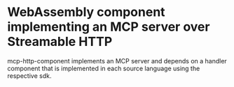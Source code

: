 # WebAssembly component implementing an MCP server over Streamable HTTP

mcp-http-component implements an MCP server and depends on a handler component that is implemented in each source language using the respective sdk.